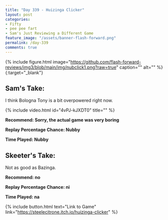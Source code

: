 ```yaml
---
title: "Day 339 - Huizinga Clicker"
layout: post
categories:
- Fifty
- pee pee fart
- Sam's Just Reviewing a Different Game
feature_image: "/assets/banner-flash-forward.png"
permalink: /day-339
comments: true
---
```


{% include figure.html image="https://github.com/flash-forward-reviews/img3/blob/main/img/nubclick1.png?raw=true" caption="" alt="" %}{:target="_blank"}
 
## Sam's Take:

I think Bologna Tony is a bit overpowered right now.

{% include video.html id="4vPJ-kJXDT0" title="" %}

**Recommend: Sorry, the actual game was very boring**

**Replay Percentage Chance: Nubby**

**Time Played: Nubby**

## Skeeter's Take:

Not as good as Bazinga. 

**Recommend: no**

**Replay Percentage Chance: ni**

**Time Played: na**

{% include button.html text="Link to Game" link="https://steelecitrone.itch.io/huizinga-clicker" %}